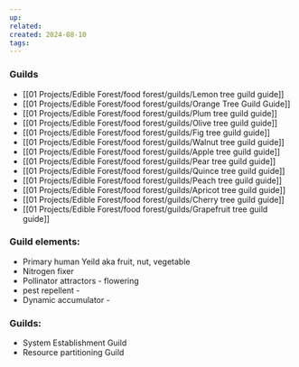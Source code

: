 ```yaml
---
up: 
related: 
created: 2024-08-10
tags:
---
```


### Guilds
 - [[01 Projects/Edible Forest/food forest/guilds/Lemon tree guild guide]]
 - [[01 Projects/Edible Forest/food forest/guilds/Orange Tree Guild Guide]]
 - [[01 Projects/Edible Forest/food forest/guilds/Plum tree guild guide]]
 - [[01 Projects/Edible Forest/food forest/guilds/Olive tree guild guide]]
 - [[01 Projects/Edible Forest/food forest/guilds/Fig tree guild guide]]
 - [[01 Projects/Edible Forest/food forest/guilds/Walnut tree guild guide]]
 - [[01 Projects/Edible Forest/food forest/guilds/Apple tree guild guide]]
 - [[01 Projects/Edible Forest/food forest/guilds/Pear tree guild guide]]
 - [[01 Projects/Edible Forest/food forest/guilds/Quince tree guild guide]]
 - [[01 Projects/Edible Forest/food forest/guilds/Peach tree guild guide]]
 - [[01 Projects/Edible Forest/food forest/guilds/Apricot tree guild guide]]
 - [[01 Projects/Edible Forest/food forest/guilds/Cherry tree guild guide]]
 - [[01 Projects/Edible Forest/food forest/guilds/Grapefruit tree guild guide]]



### Guild elements:
 - Primary human Yeild aka fruit, nut, vegetable 
 - Nitrogen fixer
 - Pollinator attractors - flowering 
 - pest repellent - 
 - Dynamic accumulator - 

### Guilds:
 - System Establishment Guild
 - Resource partitioning Guild
